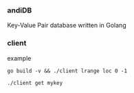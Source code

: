 ### andiDB
Key-Value Pair database written in Golang


### client
example

```
go build -v && ./client lrange loc 0 -1
```

```
./client get mykey
```
